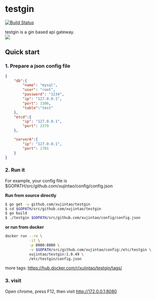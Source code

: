 # testgin

[![Build Status](https://www.travis-ci.org/xujintao/testgin.svg?branch=master)](https://www.travis-ci.org/xujintao/testgin)

testgin is a gin based api gateway.  
![](https://github.com/xujintao/testgin/blob/master/gateway.jpg)

## Quick start
### 1. Prepare a json config file  
```json
{
    "db":{
        "name": "mysql",
        "user": "root",
        "password": "1234",
        "ip": "127.0.0.1",
        "port": 3306,
        "table":"test"
    },
    "etcd":{
        "ip": "127.0.0.1",
        "port": 2379
    },

    "serverA":{
        "ip": "127.0.0.1",
        "port": 1701
    }
}
```

### 2. Run it  
For example, your config file is $GOPATH/src/github.com/xujintao/config/config.json  

**Run from source directly**
```sh
$ go get -u github.com/xujintao/testgin
$ cd $GOPATH/src/github.com/xujintao/testgin
$ go build
$ ./testgin $GOPATH/src/github.com/xujintao/config/config.json

```
**or run from docker**
```sh
docker run --rm \
           -it \
           -p 8080:8080 \
           -v $GOPATH/src/github.com/xujintao/config:/etc/testgin \
           xujintao/testgin:1.0.49 \
           /etc/testgin/config.json
```
more tags: https://hub.docker.com/r/xujintao/testgin/tags/  

### 3. visit  
Open chrome, press F12, then visit http://172.0.0.1:8080 
